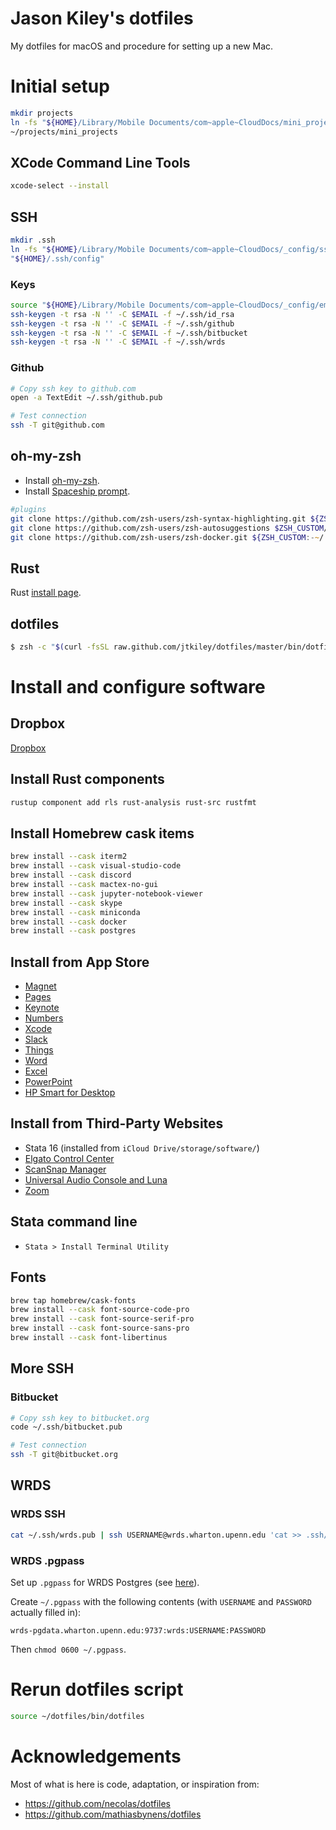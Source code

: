 # Jason Kiley's dotfiles

My dotfiles for macOS and procedure for setting up a new Mac.


# Initial setup

```zsh
mkdir projects
ln -fs "${HOME}/Library/Mobile Documents/com~apple~CloudDocs/mini_projects" \
~/projects/mini_projects
```

## XCode Command Line Tools

```zsh
xcode-select --install
```

## SSH

```zsh
mkdir .ssh
ln -fs "${HOME}/Library/Mobile Documents/com~apple~CloudDocs/_config/ssh-config" \
"${HOME}/.ssh/config"
```

### Keys

```zsh
source "${HOME}/Library/Mobile Documents/com~apple~CloudDocs/_config/email.sh"
ssh-keygen -t rsa -N '' -C $EMAIL -f ~/.ssh/id_rsa
ssh-keygen -t rsa -N '' -C $EMAIL -f ~/.ssh/github
ssh-keygen -t rsa -N '' -C $EMAIL -f ~/.ssh/bitbucket
ssh-keygen -t rsa -N '' -C $EMAIL -f ~/.ssh/wrds
```

### Github

```zsh
# Copy ssh key to github.com
open -a TextEdit ~/.ssh/github.pub

# Test connection
ssh -T git@github.com

```

## oh-my-zsh

- Install [oh-my-zsh](https://github.com/robbyrussell/oh-my-zsh).
- Install [Spaceship prompt](https://github.com/denysdovhan/spaceship-prompt).

```zsh
#plugins
git clone https://github.com/zsh-users/zsh-syntax-highlighting.git ${ZSH_CUSTOM:-~/.oh-my-zsh/custom}/plugins/zsh-syntax-highlighting
git clone https://github.com/zsh-users/zsh-autosuggestions $ZSH_CUSTOM/plugins/zsh-autosuggestions
git clone https://github.com/zsh-users/zsh-docker.git ${ZSH_CUSTOM:-~/.oh-my-zsh/custom}/plugins/zsh-docker

```

## Rust

Rust [install page](https://www.rust-lang.org/tools/install).


## dotfiles

```zsh
$ zsh -c "$(curl -fsSL raw.github.com/jtkiley/dotfiles/master/bin/dotfiles)"
```


# Install and configure software

## Dropbox

[Dropbox](https://www.dropbox.com/install2)


## Install Rust components

```zsh
rustup component add rls rust-analysis rust-src rustfmt
```


## Install Homebrew cask items

```zsh
brew install --cask iterm2
brew install --cask visual-studio-code
brew install --cask discord
brew install --cask mactex-no-gui
brew install --cask jupyter-notebook-viewer
brew install --cask skype
brew install --cask miniconda
brew install --cask docker
brew install --cask postgres
```


## Install from App Store

- [Magnet](https://itunes.apple.com/us/app/magnet/id441258766?mt=12)
- [Pages](https://itunes.apple.com/us/app/pages/id409201541?mt=12&uo=4)
- [Keynote](https://itunes.apple.com/us/app/keynote/id409183694?mt=12)
- [Numbers](https://itunes.apple.com/us/app/numbers/id409203825?mt=12)
- [Xcode](https://itunes.apple.com/us/app/xcode/id497799835?mt=12&uo=4)
- [Slack](https://itunes.apple.com/us/app/slack/id803453959?mt=12)
- [Things](https://itunes.apple.com/us/app/things-3/id904280696?mt=12)
- [Word](https://itunes.apple.com/us/app/microsoft-word/id462054704?mt=12)
- [Excel](https://itunes.apple.com/us/app/microsoft-excel/id462058435?mt=12)
- [PowerPoint](https://itunes.apple.com/us/app/microsoft-powerpoint/id462062816?mt=12)
- [HP Smart for Desktop](https://apps.apple.com/us/app/hp-smart-for-desktop/id1474276998?mt=12)


## Install from Third-Party Websites

- Stata 16 (installed from `iCloud Drive/storage/software/`)
- [Elgato Control Center](https://www.elgato.com/en/downloads)
- [ScanSnap Manager](http://www.fujitsu.com/global/support/computing/peripheral/scanners/software/s1300i.html)
- [Universal Audio Console and Luna](https://www.uaudio.com/uad/downloads/)
- [Zoom](https://zoom.us/download)


## Stata command line

- `Stata > Install Terminal Utility`


## Fonts

```zsh
brew tap homebrew/cask-fonts
brew install --cask font-source-code-pro
brew install --cask font-source-serif-pro
brew install --cask font-source-sans-pro
brew install --cask font-libertinus

```


## More SSH


### Bitbucket

```zsh
# Copy ssh key to bitbucket.org
code ~/.ssh/bitbucket.pub

# Test connection
ssh -T git@bitbucket.org

```


## WRDS

### WRDS SSH

```zsh
cat ~/.ssh/wrds.pub | ssh USERNAME@wrds.wharton.upenn.edu 'cat >> .ssh/authorized_keys'
```


### WRDS .pgpass

Set up `.pgpass` for WRDS Postgres (see [here](https://www.postgresql.org/docs/current/libpq-pgpass.html)).

Create `~/.pgpass` with the following contents (with `USERNAME` and `PASSWORD` actually filled in):

```
wrds-pgdata.wharton.upenn.edu:9737:wrds:USERNAME:PASSWORD
```

Then `chmod 0600 ~/.pgpass`.


# Rerun dotfiles script

```zsh
source ~/dotfiles/bin/dotfiles

```

# Acknowledgements

Most of what is here is code, adaptation, or inspiration from:

- https://github.com/necolas/dotfiles
- https://github.com/mathiasbynens/dotfiles
